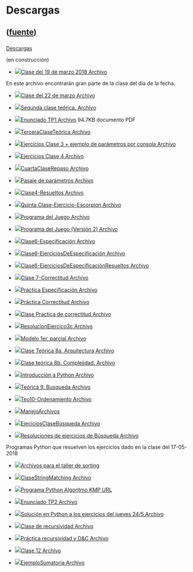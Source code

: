 # Descargas
([fuente](https://campus.exactas.uba.ar/course/view.php?id=1010&section=3))
---
###
[Descargas](https://campus.exactas.uba.ar/course/view.php?id=1010&section=3)

(en construcción)

  - [![ ](https://campus.exactas.uba.ar/theme/image.php/aardvark/core/1524752928/f/pdf-24)Clase del 19 de marzo 2018 Archivo](https://campus.exactas.uba.ar/mod/resource/view.php?id=59822)

En este archivo encontrarán gran parte de la clase del día de la fecha.

  - [![ ](https://campus.exactas.uba.ar/theme/image.php/aardvark/core/1524752928/f/archive-24)Clase del 22 de marzo Archivo](https://campus.exactas.uba.ar/mod/resource/view.php?id=60049)

  - [![ ](https://campus.exactas.uba.ar/theme/image.php/aardvark/core/1524752928/f/pdf-24)Segunda clase teórica. Archivo](https://campus.exactas.uba.ar/mod/resource/view.php?id=60054)

  - [![ ](https://campus.exactas.uba.ar/theme/image.php/aardvark/core/1524752928/f/pdf-24)Enunciado TP1 Archivo](https://campus.exactas.uba.ar/mod/resource/view.php?id=60175) 94.7KB documento PDF

  - [![ ](https://campus.exactas.uba.ar/theme/image.php/aardvark/core/1524752928/f/pdf-24)TerceraClaseTeórica Archivo](https://campus.exactas.uba.ar/mod/resource/view.php?id=60177)

  - [![ ](https://campus.exactas.uba.ar/theme/image.php/aardvark/core/1524752928/f/archive-24)Ejercicios Clase 3 + ejemplo de parámetros por consola Archivo](https://campus.exactas.uba.ar/mod/resource/view.php?id=60185)

  - [![ ](https://campus.exactas.uba.ar/theme/image.php/aardvark/core/1524752928/f/pdf-24)Ejercicios Clase 4 Archivo](https://campus.exactas.uba.ar/mod/resource/view.php?id=60482)

  - [![ ](https://campus.exactas.uba.ar/theme/image.php/aardvark/core/1524752928/f/pdf-24)CuartaClaseRepaso Archivo](https://campus.exactas.uba.ar/mod/resource/view.php?id=60499)

  - [![ ](https://campus.exactas.uba.ar/theme/image.php/aardvark/core/1524752928/f/pdf-24)Pasaje de parámetros Archivo](https://campus.exactas.uba.ar/mod/resource/view.php?id=60596)

  - [![ ](https://campus.exactas.uba.ar/theme/image.php/aardvark/core/1524752928/f/archive-24)Clase4-Resueltos Archivo](https://campus.exactas.uba.ar/mod/resource/view.php?id=60610)

  - [![ ](https://campus.exactas.uba.ar/theme/image.php/aardvark/core/1524752928/f/pdf-24)Quinta Clase-Ejercicio-Escorpion Archivo](https://campus.exactas.uba.ar/mod/resource/view.php?id=60788)

  - [![ ](https://campus.exactas.uba.ar/theme/image.php/aardvark/core/1524752928/f/sourcecode-24)Programa del Juego Archivo](https://campus.exactas.uba.ar/mod/resource/view.php?id=60789)

  - [![ ](https://campus.exactas.uba.ar/theme/image.php/aardvark/core/1524752928/f/sourcecode-24)Programa del Juego (Versión 2) Archivo](https://campus.exactas.uba.ar/mod/resource/view.php?id=60807)

  - [![ ](https://campus.exactas.uba.ar/theme/image.php/aardvark/core/1524752928/f/pdf-24)Clase6-Especificación Archivo](https://campus.exactas.uba.ar/mod/resource/view.php?id=60913)

  - [![ ](https://campus.exactas.uba.ar/theme/image.php/aardvark/core/1524752928/f/pdf-24)Clase6-EjerciciosDeEspecificación Archivo](https://campus.exactas.uba.ar/mod/resource/view.php?id=60932)

  - [![ ](https://campus.exactas.uba.ar/theme/image.php/aardvark/core/1524752928/f/pdf-24)Clase6-EjerciciosDeEspecificaciónResueltos Archivo](https://campus.exactas.uba.ar/mod/resource/view.php?id=61072)

  - [![ ](https://campus.exactas.uba.ar/theme/image.php/aardvark/core/1524752928/f/pdf-24)Clase 7-Correctitud Archivo](https://campus.exactas.uba.ar/mod/resource/view.php?id=61084)

  - [![ ](https://campus.exactas.uba.ar/theme/image.php/aardvark/core/1524752928/f/pdf-24)Práctica Especificación Archivo](https://campus.exactas.uba.ar/mod/resource/view.php?id=61206)

  - [![ ](https://campus.exactas.uba.ar/theme/image.php/aardvark/core/1524752928/f/pdf-24)Práctica Correctitud Archivo](https://campus.exactas.uba.ar/mod/resource/view.php?id=61207)

  - [![ ](https://campus.exactas.uba.ar/theme/image.php/aardvark/core/1524752928/f/pdf-24)Clase Practica de correctitud Archivo](https://campus.exactas.uba.ar/mod/resource/view.php?id=61268)

  - [![ ](https://campus.exactas.uba.ar/theme/image.php/aardvark/core/1524752928/f/pdf-24)ResolucionEjercico3c Archivo](https://campus.exactas.uba.ar/mod/resource/view.php?id=61825)

  - [![ ](https://campus.exactas.uba.ar/theme/image.php/aardvark/core/1524752928/f/pdf-24)Modelo 1er. parcial Archivo](https://campus.exactas.uba.ar/mod/resource/view.php?id=61828)

  - [![ ](https://campus.exactas.uba.ar/theme/image.php/aardvark/core/1524752928/f/pdf-24)Clase Teórica 8a. Arquitectura Archivo](https://campus.exactas.uba.ar/mod/resource/view.php?id=62091)

  - [![ ](https://campus.exactas.uba.ar/theme/image.php/aardvark/core/1524752928/f/pdf-24)Clase teórica 8b. Complejidad. Archivo](https://campus.exactas.uba.ar/mod/resource/view.php?id=62092)

  - [![ ](https://campus.exactas.uba.ar/theme/image.php/aardvark/core/1524752928/f/pdf-24)Introducción a Python Archivo](https://campus.exactas.uba.ar/mod/resource/view.php?id=62148)

  - [![ ](https://campus.exactas.uba.ar/theme/image.php/aardvark/core/1524752928/f/pdf-24)Teórica 9. Busqueda Archivo](https://campus.exactas.uba.ar/mod/resource/view.php?id=62268)

  - [![ ](https://campus.exactas.uba.ar/theme/image.php/aardvark/core/1524752928/f/pdf-24)Teo10-Ordenamiento Archivo](https://campus.exactas.uba.ar/mod/resource/view.php?id=62356)

  - [![ ](https://campus.exactas.uba.ar/theme/image.php/aardvark/core/1524752928/f/pdf-24)ManejoArchivos](https://campus.exactas.uba.ar/mod/resource/view.php?id=62401)

  - [![ ](https://campus.exactas.uba.ar/theme/image.php/aardvark/core/1524752928/f/pdf-24)EjeciciosClaseBúsqueda Archivo](https://campus.exactas.uba.ar/mod/resource/view.php?id=62552)

  - [![ ](https://campus.exactas.uba.ar/theme/image.php/aardvark/core/1524752928/f/archive-24)Resoluciones de ejercicios de Búsqueda Archivo](https://campus.exactas.uba.ar/mod/resource/view.php?id=62567)

Programas Python que resuelven los ejercicios dado en la clase del 17-05-2018

  - [![ ](https://campus.exactas.uba.ar/theme/image.php/aardvark/core/1524752928/f/archive-24)Archivos para el taller de sorting](https://campus.exactas.uba.ar/mod/resource/view.php?id=62615)

  - [![ ](https://campus.exactas.uba.ar/theme/image.php/aardvark/core/1524752928/f/pdf-24)ClaseStringMatching Archivo](https://campus.exactas.uba.ar/mod/resource/view.php?id=62809)

  - [![ ](https://campus.exactas.uba.ar/theme/image.php/aardvark/url/1524752928/icon)Programa Python Algoritmo KMP URL](https://campus.exactas.uba.ar/mod/url/view.php?id=62810)

  - [![ ](https://campus.exactas.uba.ar/theme/image.php/aardvark/core/1524752928/f/pdf-24)Enunciado TP2 Archivo](https://campus.exactas.uba.ar/mod/resource/view.php?id=62837)

  - [![ ](https://campus.exactas.uba.ar/theme/image.php/aardvark/core/1524752928/f/unknown-24)Solución en Python a los ejercicios del jueves 24/5 Archivo](https://campus.exactas.uba.ar/mod/resource/view.php?id=62841)

  - [![ ](https://campus.exactas.uba.ar/theme/image.php/aardvark/core/1524752928/f/pdf-24)Clase de recursividad Archivo](https://campus.exactas.uba.ar/mod/resource/view.php?id=62991)

  - [![ ](https://campus.exactas.uba.ar/theme/image.php/aardvark/core/1524752928/f/pdf-24)Práctica recursividad y D&C Archivo](https://campus.exactas.uba.ar/mod/resource/view.php?id=63005)

  - [![ ](https://campus.exactas.uba.ar/theme/image.php/aardvark/core/1524752928/f/pdf-24)Clase 12 Archivo](https://campus.exactas.uba.ar/mod/resource/view.php?id=63102)

  - [![ ](https://campus.exactas.uba.ar/theme/image.php/aardvark/core/1524752928/f/unknown-24)EjemploSumatoria Archivo](https://campus.exactas.uba.ar/mod/resource/view.php?id=63103)

